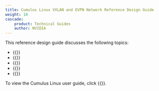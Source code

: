 ```yaml
---
title: Cumulus Linux VXLAN and EVPN Network Reference Design Guide
weight: 10
cascade:
    product: Technical Guides
    author: NVIDIA
---
```

This reference design guide discusses the following topics:

- {{<link url="Introduction" text="Introduction">}}
- {{<link url="Data-Center-Networking-Concepts" text="Data Center Networking Concepts">}}
- {{<link url="EVPN-Deployment-Scenarios" text="EVPN Deployment Scenarios">}}
- {{<link url="Sample-Configurations" text="Sample Configurations">}}
- {{<link url="Additional-Information" text="Additional Information">}}

To view the Cumulus Linux user guide, click {{<exlink url="https://docs.nvidia.com/networking-ethernet-software/cumulus-linux-53/" text="here">}}.
